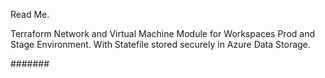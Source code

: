 Read Me. 

Terraform Network and Virtual Machine Module for Workspaces Prod and Stage Environment. With Statefile stored securely in Azure Data Storage. 

#######
